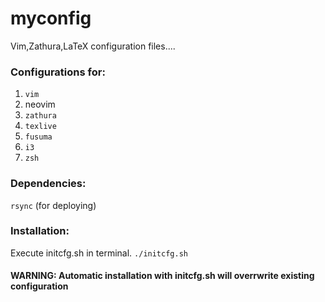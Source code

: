 # myconfig
Vim,Zathura,LaTeX configuration files....

### Configurations for:
1. `vim`
2. neovim
3. `zathura`
4. `texlive`
5. `fusuma`
6. `i3`
7. `zsh`

### Dependencies:
`rsync` (for deploying)

### Installation:
Execute initcfg.sh in terminal.
`./initcfg.sh`

#### WARNING: Automatic installation with initcfg.sh will overrwrite existing configuration
